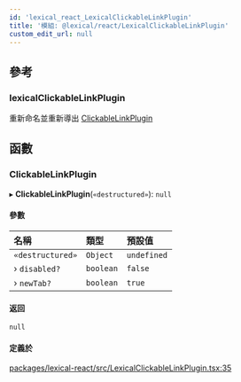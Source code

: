 ```yaml
---
id: 'lexical_react_LexicalClickableLinkPlugin'
title: '模組: @lexical/react/LexicalClickableLinkPlugin'
custom_edit_url: null
---
```


## 參考

### lexicalClickableLinkPlugin

重新命名並重新導出 [ClickableLinkPlugin](lexical_react_LexicalClickableLinkPlugin.md#clickablelinkplugin)

## 函數

### ClickableLinkPlugin

▸ **ClickableLinkPlugin**(`«destructured»`): `null`

#### 參數

| 名稱             | 類型      | 預設值      |
| :--------------- | :-------- | :---------- |
| `«destructured»` | `Object`  | `undefined` |
| › `disabled?`    | `boolean` | `false`     |
| › `newTab?`      | `boolean` | `true`      |

#### 返回

`null`

#### 定義於

[packages/lexical-react/src/LexicalClickableLinkPlugin.tsx:35](https://github.com/facebook/lexical/tree/main/packages/lexical-react/src/LexicalClickableLinkPlugin.tsx#L35)
